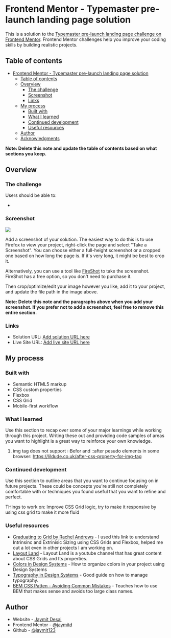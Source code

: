 # Frontend Mentor - Typemaster pre-launch landing page solution

This is a solution to the [Typemaster pre-launch landing page challenge on Frontend Mentor](). Frontend Mentor challenges help you improve your coding skills by building realistic projects.

## Table of contents

- [Frontend Mentor - Typemaster pre-launch landing page solution](#frontend-mentor---typemaster-pre-launch-landing-page-solution)
  - [Table of contents](#table-of-contents)
  - [Overview](#overview)
    - [The challenge](#the-challenge)
    - [Screenshot](#screenshot)
    - [Links](#links)
  - [My process](#my-process)
    - [Built with](#built-with)
    - [What I learned](#what-i-learned)
    - [Continued development](#continued-development)
    - [Useful resources](#useful-resources)
  - [Author](#author)
  - [Acknowledgments](#acknowledgments)

**Note: Delete this note and update the table of contents based on what sections you keep.**

## Overview

### The challenge

Users should be able to:

-

### Screenshot

![](./screenshot.jpg)

Add a screenshot of your solution. The easiest way to do this is to use Firefox to view your project, right-click the page and select "Take a Screenshot". You can choose either a full-height screenshot or a cropped one based on how long the page is. If it's very long, it might be best to crop it.

Alternatively, you can use a tool like [FireShot](https://getfireshot.com/) to take the screenshot. FireShot has a free option, so you don't need to purchase it.

Then crop/optimize/edit your image however you like, add it to your project, and update the file path in the image above.

**Note: Delete this note and the paragraphs above when you add your screenshot. If you prefer not to add a screenshot, feel free to remove this entire section.**

### Links

- Solution URL: [Add solution URL here](https://your-solution-url.com)
- Live Site URL: [Add live site URL here](https://your-live-site-url.com)

## My process

### Built with

- Semantic HTML5 markup
- CSS custom properties
- Flexbox
- CSS Grid
- Mobile-first workflow



### What I learned

Use this section to recap over some of your major learnings while working through this project. Writing these out and providing code samples of areas you want to highlight is a great way to reinforce your own knowledge.

1. img tag does not support ::Befor and ::after pesudo elements in some browser:
https://lildude.co.uk/after-css-property-for-img-tag




### Continued development

Use this section to outline areas that you want to continue focusing on in future projects. These could be concepts you're still not completely comfortable with or techniques you found useful that you want to refine and perfect.

THings to work on: Improve CSS Grid logic, try to make it responsive by using css grid to make it more fluid
### Useful resources

- [Graduating to Grid by Rachel Andrews](https://www.youtube.com/watch?v=f1yM8HYv9lc&t=1414s) - I used this link to understand Intrinsinc and Extrinisic Sizing using CSS Grids and Flexbox, helped me out a lot even in other projects I am working  on.
- [Layout Land](https://www.youtube.com/channel/UC7TizprGknbDalbHplROtag) - Layout Land is a youtube channel that has great content about CSS Grids and Its properties.
- [Colors in Design Systems](https://medium.com/codyhouse/create-your-design-system-part-3-colors-798e4729921f) - How to organize colors in your project using Design Systems
- [Typography in Design Systems](https://medium.com/codyhouse/create-your-design-system-part-2-grid-layout-aa961d59b8d6) - Good guide on how to manage typography.
- [BEM CSS Patten - Avoiding Common Mistakes](https://www.smashingmagazine.com/2016/06/battling-bem-extended-edition-common-problems-and-how-to-avoid-them/) - Teaches how to use BEM that makes sense and avoids too large class names.

## Author

- Website - [Jaymit Desai](https://www.jaymitdesai.com)
- Frontend Mentor - [@jaymitd](https://www.frontendmentor.io/profile/jaymitd)
- Github - [@jaymit123](https://github.com/jaymit123)



